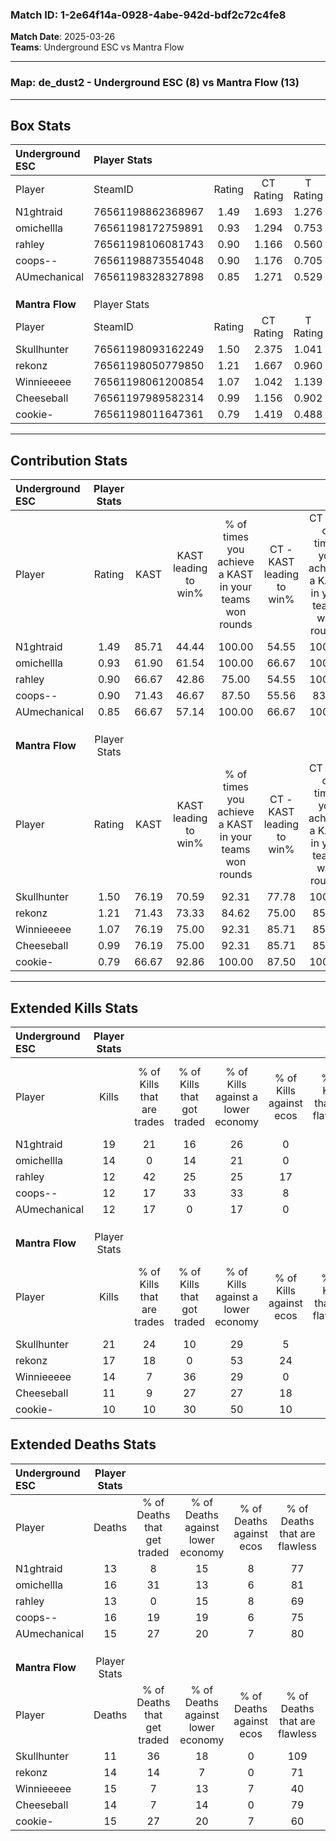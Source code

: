 ### Match ID: 1-2e64f14a-0928-4abe-942d-bdf2c72c4fe8  
**Match Date**: 2025-03-26  
**Teams**: Underground ESC vs Mantra Flow  

---  

### **Map**: de_dust2 - Underground ESC (8) vs Mantra Flow (13)  
---  

## Box Stats  

| **Underground ESC** | Player Stats      |        |           |          |       |       |       |         |        |      |     |
| :- | :- | :-: | :-: | :-: | :-: | :-: | :-: | :-: | :-: | :-: | :-: |
| Player              | SteamID           | Rating | CT Rating | T Rating | KAST  |  ADR  | Kills | Assists | Deaths | K/D  | HS% |
| N1ghtraid           | 76561198862368967 |  1.49  |   1.693   |  1.276   | 85.71 | 100.2 |  19   |    6    |   13   | 1.46 | 21  |
| omichellla          | 76561198172759891 |  0.93  |   1.294   |  0.753   | 61.90 | 72.6  |  14   |    4    |   16   | 0.88 | 71  |
| rahley              | 76561198106081743 |  0.90  |   1.166   |  0.560   | 66.67 | 57.2  |  12   |    2    |   13   | 0.92 | 50  |
| coops--             | 76561198873554048 |  0.90  |   1.176   |  0.705   | 71.43 | 64.9  |  12   |    4    |   16   | 0.75 | 50  |
| AUmechanical        | 76561198328327898 |  0.85  |   1.271   |  0.529   | 66.67 | 56.4  |  12   |    2    |   15   | 0.80 | 50  |
|                     |                   |        |           |          |       |       |       |         |        |      |     |
|                     |                   |        |           |          |       |       |       |         |        |      |     |
|                     |                   |        |           |          |       |       |       |         |        |      |     |
| **Mantra Flow**     | Player Stats      |        |           |          |       |       |       |         |        |      |     |
| Player              | SteamID           | Rating | CT Rating | T Rating | KAST  |  ADR  | Kills | Assists | Deaths | K/D  | HS% |
| Skullhunter         | 76561198093162249 |  1.50  |   2.375   |  1.041   | 76.19 | 90.1  |  21   |    2    |   11   | 1.91 | 33  |
| rekonz              | 76561198050779850 |  1.21  |   1.667   |  0.960   | 71.43 | 82.9  |  17   |    4    |   14   | 1.21 | 70  |
| Winnieeeee          | 76561198061200854 |  1.07  |   1.042   |  1.139   | 76.19 | 71.5  |  14   |    5    |   15   | 0.93 | 42  |
| Cheeseball          | 76561197989582314 |  0.99  |   1.156   |  0.902   | 76.19 | 68.1  |  11   |   11    |   14   | 0.79 | 45  |
| cookie-             | 76561198011647361 |  0.79  |   1.419   |  0.488   | 66.67 | 58.6  |  10   |    4    |   15   | 0.67 | 30  |
---  

## Contribution Stats  

| **Underground ESC** | Player Stats |       |                      |                                                        |                           |                                                             |                          |                                                            |
| :- | :-: | :-: | :-: | :-: | :-: | :-: | :-: | :-: |
| Player              |    Rating    | KAST  | KAST leading to win% | % of times you achieve a KAST in your teams won rounds | CT - KAST leading to win% | CT - % of times you achieve a KAST in your teams won rounds | T - KAST leading to win% | T - % of times you achieve a KAST in your teams won rounds |
| N1ghtraid           |     1.49     | 85.71 |        44.44         |                         100.00                         |           54.55           |                           100.00                            |          28.57           |                           100.00                           |
| omichellla          |     0.93     | 61.90 |        61.54         |                         100.00                         |           66.67           |                           100.00                            |          50.00           |                           100.00                           |
| rahley              |     0.90     | 66.67 |        42.86         |                         75.00                          |           54.55           |                           100.00                            |           0.00           |                            0.00                            |
| coops--             |     0.90     | 71.43 |        46.67         |                         87.50                          |           55.56           |                            83.33                            |          33.33           |                           100.00                           |
| AUmechanical        |     0.85     | 66.67 |        57.14         |                         100.00                         |           66.67           |                           100.00                            |          40.00           |                           100.00                           |
|                     |              |       |                      |                                                        |                           |                                                             |                          |                                                            |
|                     |              |       |                      |                                                        |                           |                                                             |                          |                                                            |
|                     |              |       |                      |                                                        |                           |                                                             |                          |                                                            |
| **Mantra Flow**     | Player Stats |       |                      |                                                        |                           |                                                             |                          |                                                            |
| Player              |    Rating    | KAST  | KAST leading to win% | % of times you achieve a KAST in your teams won rounds | CT - KAST leading to win% | CT - % of times you achieve a KAST in your teams won rounds | T - KAST leading to win% | T - % of times you achieve a KAST in your teams won rounds |
| Skullhunter         |     1.50     | 76.19 |        70.59         |                         92.31                          |           77.78           |                           100.00                            |          62.50           |                           83.33                            |
| rekonz              |     1.21     | 71.43 |        73.33         |                         84.62                          |           75.00           |                            85.71                            |          71.43           |                           83.33                            |
| Winnieeeee          |     1.07     | 76.19 |        75.00         |                         92.31                          |           85.71           |                            85.71                            |          66.67           |                           100.00                           |
| Cheeseball          |     0.99     | 76.19 |        75.00         |                         92.31                          |           85.71           |                            85.71                            |          66.67           |                           100.00                           |
| cookie-             |     0.79     | 66.67 |        92.86         |                         100.00                         |           87.50           |                           100.00                            |          100.00          |                           100.00                           |
---  

## Extended Kills Stats  

| **Underground ESC** | Player Stats |                            |                            |                                    |                         |                              |                                 |                                       |                    |           |
| :- | :-: | :-: | :-: | :-: | :-: | :-: | :-: | :-: | :-: | :-: |
| Player              |    Kills     | % of Kills that are trades | % of Kills that got traded | % of Kills against a lower economy | % of Kills against ecos | % of Kills that are flawless | % of Kills that are close duels | % of Kills that are assisted by flash | Pistol Round Kills | AWP Kills |
| N1ghtraid           |      19      |             21             |             16             |                 26                 |            0            |              79              |                0                |                   0                   |         1          |    10     |
| omichellla          |      14      |             0              |             14             |                 21                 |            0            |              71              |               14                |                   0                   |         1          |     0     |
| rahley              |      12      |             42             |             25             |                 25                 |           17            |              75              |                0                |                   0                   |         5          |     0     |
| coops--             |      12      |             17             |             33             |                 33                 |            8            |              58              |                8                |                   8                   |         1          |     0     |
| AUmechanical        |      12      |             17             |             0              |                 17                 |            0            |              50              |                0                |                   0                   |         1          |     0     |
|                     |              |                            |                            |                                    |                         |                              |                                 |                                       |                    |           |
|                     |              |                            |                            |                                    |                         |                              |                                 |                                       |                    |           |
|                     |              |                            |                            |                                    |                         |                              |                                 |                                       |                    |           |
| **Mantra Flow**     | Player Stats |                            |                            |                                    |                         |                              |                                 |                                       |                    |           |
| Player              |    Kills     | % of Kills that are trades | % of Kills that got traded | % of Kills against a lower economy | % of Kills against ecos | % of Kills that are flawless | % of Kills that are close duels | % of Kills that are assisted by flash | Pistol Round Kills | AWP Kills |
| Skullhunter         |      21      |             24             |             10             |                 29                 |            5            |              71              |                5                |                  10                   |         2          |     0     |
| rekonz              |      17      |             18             |             0              |                 53                 |           24            |              76              |                6                |                   6                   |         3          |     0     |
| Winnieeeee          |      14      |             7              |             36             |                 29                 |            0            |              93              |                0                |                   7                   |         1          |     0     |
| Cheeseball          |      11      |             9              |             27             |                 27                 |           18            |              73              |                0                |                   0                   |         2          |     0     |
| cookie-             |      10      |             10             |             30             |                 50                 |           10            |              70              |               10                |                   0                   |         0          |     6     |
## Extended Deaths Stats  

| **Underground ESC** | Player Stats |                             |                                   |                          |                               |                            |                           |               |
| :- | :-: | :-: | :-: | :-: | :-: | :-: | :-: | :-: |
| Player              |    Deaths    | % of Deaths that get traded | % of Deaths against lower economy | % of Deaths against ecos | % of Deaths that are flawless | % of Deaths that are close | % of Deaths while blinded | Deaths to AWP |
| N1ghtraid           |      13      |              8              |                15                 |            8             |              77               |             0              |             0             |       0       |
| omichellla          |      16      |             31              |                13                 |            6             |              81               |             6              |             0             |       3       |
| rahley              |      13      |              0              |                15                 |            8             |              69               |             8              |            15             |       1       |
| coops--             |      16      |             19              |                19                 |            6             |              75               |             6              |            13             |       2       |
| AUmechanical        |      15      |             27              |                20                 |            7             |              80               |             0              |             0             |       0       |
|                     |              |                             |                                   |                          |                               |                            |                           |               |
|                     |              |                             |                                   |                          |                               |                            |                           |               |
|                     |              |                             |                                   |                          |                               |                            |                           |               |
| **Mantra Flow**     | Player Stats |                             |                                   |                          |                               |                            |                           |               |
| Player              |    Deaths    | % of Deaths that get traded | % of Deaths against lower economy | % of Deaths against ecos | % of Deaths that are flawless | % of Deaths that are close | % of Deaths while blinded | Deaths to AWP |
| Skullhunter         |      11      |             36              |                18                 |            0             |              109              |             0              |             0             |       3       |
| rekonz              |      14      |             14              |                 7                 |            0             |              71               |             7              |             7             |       3       |
| Winnieeeee          |      15      |              7              |                13                 |            7             |              40               |             7              |             0             |       0       |
| Cheeseball          |      14      |              7              |                14                 |            0             |              79               |             0              |             0             |       3       |
| cookie-             |      15      |             27              |                20                 |            7             |              60               |             7              |             0             |       1       |
